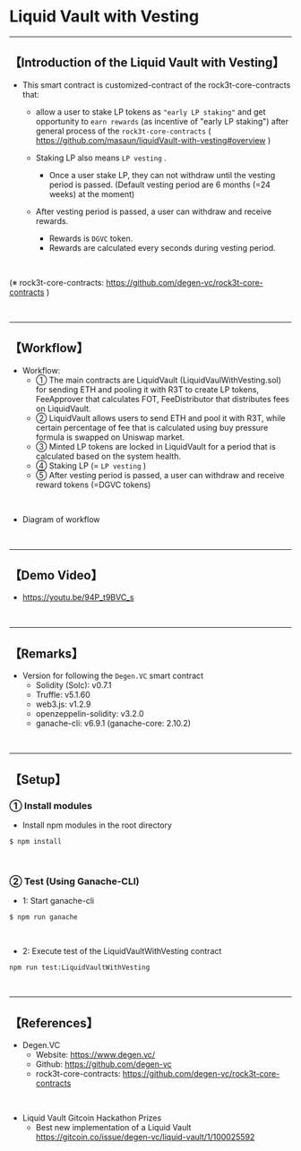 # Liquid Vault with Vesting

***
## 【Introduction of the Liquid Vault with Vesting】
- This smart contract is customized-contract of the rock3t-core-contracts that:
  - allow a user to stake LP tokens as `"early LP staking"` and get opportunity to `earn rewards` (as incentive of "early LP staking") after general process of the `rock3t-core-contracts` ( https://github.com/masaun/liquidVault-with-vesting#overview )
  - Staking LP also means `LP vesting` .
    - Once a user stake LP, they can not withdraw until the vesting period is passed.
      (Default vesting period are 6 months (=24 weeks) at the moment)
    
  - After vesting period is passed, a user can withdraw and receive rewards. 
     - Rewards is `DGVC` token.
     - Rewards are calculated every seconds during vesting period.

<br>

(※ rock3t-core-contracts: https://github.com/degen-vc/rock3t-core-contracts )

&nbsp;

***

## 【Workflow】
- Workflow: 
  - ① The main contracts are LiquidVault (LiquidVaulWithVesting.sol) for sending ETH and pooling it with R3T to create LP tokens, FeeApprover that calculates FOT, FeeDistributor that distributes fees on LiquidVault. 
  - ② LiquidVault allows users to send ETH and pool it with R3T, while certain percentage of fee that is calculated using buy pressure formula is swapped on Uniswap market. 
  - ③ Minted LP tokens are locked in LiquidVault for a period that is calculated based on the system health.
  - ④ Staking LP (= `LP vesting` )
  - ⑤ After vesting period is passed, a user can withdraw and receive reward tokens (=DGVC tokens)

<br>

- Diagram of workflow

&nbsp;

***

## 【Demo Video】
- https://youtu.be/94P_t9BVC_s

<br>


***

## 【Remarks】
- Version for following the `Degen.VC` smart contract
  - Solidity (Solc): v0.7.1
  - Truffle: v5.1.60
  - web3.js: v1.2.9
  - openzeppelin-solidity: v3.2.0
  - ganache-cli: v6.9.1 (ganache-core: 2.10.2)


&nbsp;

***

## 【Setup】
### ① Install modules
- Install npm modules in the root directory
```
$ npm install
```

<br>

### ② Test (Using Ganache-CLI)
- 1: Start ganache-cli
```
$ npm run ganache
```

<br>

- 2: Execute test of the LiquidVaultWithVesting contract
```
npm run test:LiquidVaultWithVesting
```

<br>


***

## 【References】
- Degen.VC  
  - Website: https://www.degen.vc/
  - Github: https://github.com/degen-vc
  - rock3t-core-contracts: https://github.com/degen-vc/rock3t-core-contracts

<br>

- Liquid Vault Gitcoin Hackathon Prizes  
  - Best new implementation of a Liquid Vault   
    https://gitcoin.co/issue/degen-vc/liquid-vault/1/100025592
